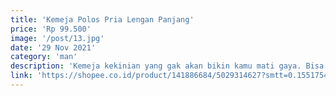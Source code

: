 ```yaml
---
title: 'Kemeja Polos Pria Lengan Panjang'
price: 'Rp 99.500'
image: '/post/13.jpg'
date: '29 Nov 2021'
category: 'man'
description: 'Kemeja kekinian yang gak akan bikin kamu mati gaya. Bisa dipake ngampus atau nongkrong.'
link: 'https://shopee.co.id/product/141886684/5029314627?smtt=0.155175477-1638182195.9'
---
```

